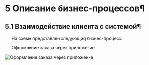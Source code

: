 # 5 Описание бизнес-процессов¶
## 5.1 Взаимодействие клиента с системой¶

<p style="text-indent: 1.5em;">На схеме представлен следующиq бизнес-процесс:

<p style="text-indent: 1.5em;">Оформление заказа через приложение

![Оформление заказа через приложение](./diagrams/making_orders.svg)
